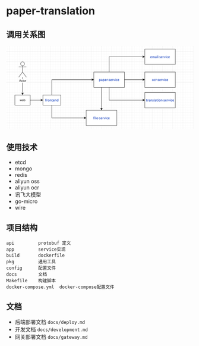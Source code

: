 # paper-translation

## 调用关系图

![img.png](docs/images/img.png)

## 使用技术

- etcd
- mongo
- redis
- aliyun oss
- aliyun ocr
- 讯飞大模型
- go-micro
- wire

## 项目结构

```
api         protobuf 定义
app         service实现
build       dockerfile
pkg         通用工具
config      配置文件
docs        文档
Makefile    构建脚本
docker-compose.yml  docker-compose配置文件
```

## 文档

- 后端部署文档 ``docs/deploy.md``
- 开发文档 ``docs/development.md``
- 网关部署文档 ``docs/gateway.md``
